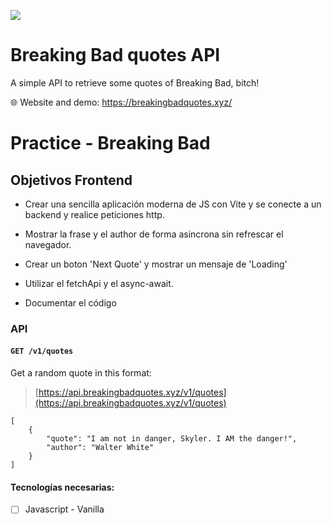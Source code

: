 ![](breaking-bad-quotes_header.png)

# Breaking Bad quotes API

A simple API to retrieve some quotes of Breaking Bad, bitch!

:globe_with_meridians: Website and demo: https://breakingbadquotes.xyz/


# Practice - Breaking Bad

## Objetivos Frontend

- Crear una sencilla aplicación moderna de JS con Vite y se conecte a un backend y realice peticiones http.

- Mostrar la frase y el author de forma asincrona sin refrescar el navegador.

- Crear un boton 'Next Quote' y mostrar un mensaje de 'Loading'

- Utilizar el fetchApi y el async-await.

- Documentar el código 


### API

#### `GET /v1/quotes`

Get a random quote in this format:

> [https://api.breakingbadquotes.xyz/v1/quotes](https://api.breakingbadquotes.xyz/v1/quotes)

	[
		{
			"quote": "I am not in danger, Skyler. I AM the danger!",
			"author": "Walter White"
		}
	]


#### Tecnologías necesarias:
- [ ] Javascript - Vanilla 
